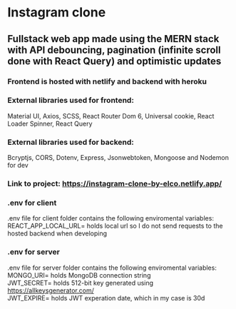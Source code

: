# Instagram clone

## Fullstack web app made using the MERN stack with API debouncing, pagination (infinite scroll done with React Query) and optimistic updates

### Frontend is hosted with netlify and backend with heroku

### External libraries used for frontend: <br />
Material UI, Axios, SCSS, React Router Dom 6, Universal cookie, React Loader Spinner, React Query

### External libraries used for backend: <br />
Bcryptjs, CORS, Dotenv, Express, Jsonwebtoken, Mongoose and Nodemon for dev

### Link to project: https://instagram-clone-by-elco.netlify.app/

### .env for client

.env file for client folder contains the following enviromental variables: <br />
REACT_APP_LOCAL_URL= holds local url so I do not send requests to the hosted backend when developing

### .env for server

.env file for server folder contains the following enviromental variables: <br />
MONGO_URI= holds MongoDB connection string <br />
JWT_SECRET= holds 512-bit key generated using https://allkeysgenerator.com/ <br />
JWT_EXPIRE= holds JWT experation date, which in my case is 30d <br />
